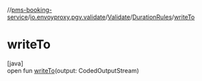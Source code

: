 //[pms-booking-service](../../../../index.md)/[io.envoyproxy.pgv.validate](../../index.md)/[Validate](../index.md)/[DurationRules](index.md)/[writeTo](write-to.md)

# writeTo

[java]\
open fun [writeTo](write-to.md)(output: CodedOutputStream)